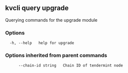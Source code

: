 <!--
title: upgrade
order: 0
-->
## kvcli query upgrade

Querying commands for the upgrade module

### Options

```
  -h, --help   help for upgrade
```

### Options inherited from parent commands

```
      --chain-id string   Chain ID of tendermint node
```


